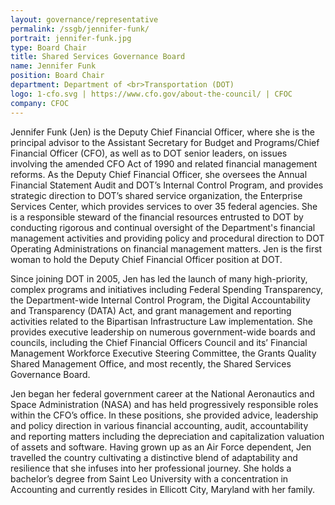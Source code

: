 ```yaml
---
layout: governance/representative
permalink: /ssgb/jennifer-funk/
portrait: jennifer-funk.jpg
type: Board Chair
title: Shared Services Governance Board
name: Jennifer Funk
position: Board Chair
department: Department of <br>Transportation (DOT)
logo: 1-cfo.svg | https://www.cfo.gov/about-the-council/ | CFOC
company: CFOC
---
```


Jennifer Funk (Jen) is the Deputy Chief Financial Officer, where she is the principal advisor to the Assistant Secretary for Budget and Programs/Chief Financial Officer (CFO), as well as to DOT senior leaders, on issues involving the amended CFO Act of 1990 and related financial management reforms. As the Deputy Chief Financial Officer, she oversees the Annual Financial Statement Audit and DOT’s Internal Control Program, and provides strategic direction to DOT’s shared service organization, the Enterprise Services Center, which provides services to over 35 federal agencies.  She is a responsible steward of the financial resources entrusted to DOT by conducting rigorous and continual oversight of the Department's financial management activities and providing policy and procedural direction to DOT Operating Administrations on financial management matters.  Jen is the first woman to hold the Deputy Chief Financial Officer position at DOT.
 
Since joining DOT in 2005, Jen has led the launch of many high-priority, complex programs and initiatives including Federal Spending Transparency, the Department-wide Internal Control Program, the Digital Accountability and Transparency (DATA) Act, and grant management and reporting activities related to the Bipartisan Infrastructure Law implementation. She provides executive leadership on numerous government-wide boards and councils, including the Chief Financial Officers Council and its’ Financial Management Workforce Executive Steering Committee, the Grants Quality Shared Management Office, and most recently, the Shared Services Governance Board.
 
Jen began her federal government career at the National Aeronautics and Space Administration (NASA) and has held progressively responsible roles within the CFO’s office. In these positions, she provided advice, leadership and policy direction in various financial accounting, audit, accountability and reporting matters including the depreciation and capitalization valuation of assets and software.  Having grown up as an Air Force dependent, Jen travelled the country cultivating a distinctive blend of adaptability and resilience that she infuses into her professional journey. She holds a bachelor’s degree from Saint Leo University with a concentration in Accounting and currently resides in Ellicott City, Maryland with her family.